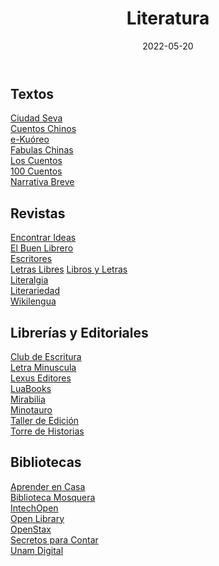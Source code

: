 ﻿---
layout: post
title: "Literatura"
date: 2022-05-20
categories: link
---

## Textos

[Ciudad Seva](https://ciudadseva.com/)  
[Cuentos Chinos](https://www.um.es/tonosdigital/znum10/secciones/tri-cuentos.htm)  
[e-Kuóreo](https://e-kuoreo.blogspot.com/)  
[Fabulas Chinas](https://www.um.es/tonosdigital/znum10/secciones/tri-fabulas.htm)  
[Los Cuentos](https://www.loscuentos.net/)  
[100 Cuentos](http://comoescribiruncuento.blogspot.com/2014/05/100-grandes-cuentos-de-la-literatura.html?m=1)  
[Narrativa Breve](https://narrativabreve.com/)  

## Revistas

[Encontrar Ideas](https://concursoeltinterodeoro.blogspot.com/2020/09/ideas-para-encontrar-ideas.html)  
[El Buen Librero](https://elbuenlibrero.com/)  
[Escritores](https://www.escritores.org/)  
[Letras Libres](https://letraslibres.com/)
[Libros y Letras](https://www.librosyletras.com/)  
[Literalgia](https://www.literalgia.com/)  
[Literariedad](https://literariedad.co/)  
[Wikilengua](https://www.wikilengua.org/index.php/Portada)  

## Librerías y Editoriales

[Club de Escritura](https://clubdeescritura.com/)  
[Letra Minuscula](https://www.letraminuscula.com/)  
[Lexus Editores](https://www.lexuseditores.com.co/)  
[LuaBooks](https://www.luabooks.com/)  
[Mirabilia](https://mirabilia.com.co/3-libreria)  
[Minotauro](https://www.planetadelibros.com/editorial/minotauro/21)  
[Taller de Edición](https://tallerdeedicion.com/)  
[Torre de Historias](https://torredehistorias.com/)  

## Bibliotecas

[Aprender en Casa](http://aprendedigitalqa-2012125942.us-east-1.elb.amazonaws.com/)  
[Biblioteca Mosquera](https://biblioteca.apps-mosquera.gov.co/)  
[IntechOpen](https://www.intechopen.com/)  
[Open Library](https://openlibrary.org/)  
[OpenStax](https://openstax.org/)  
[Secretos para Contar](https://libros.secretosparacontar.org/)  
[Unam Digital](http://www.materialdelectura.unam.mx/)  





